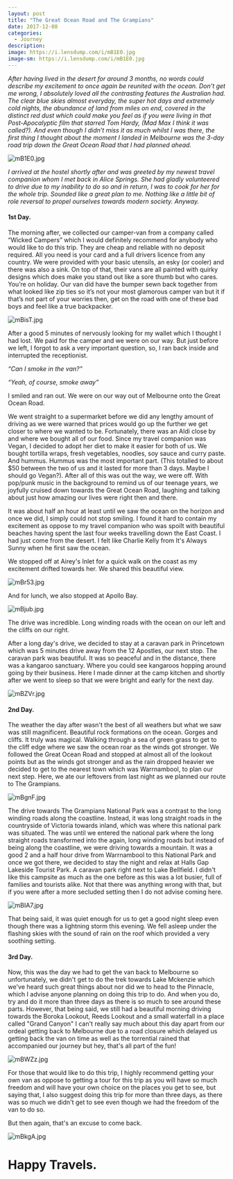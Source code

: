 ```yaml
---
layout: post
title: "The Great Ocean Road and The Grampians"
date: 2017-12-08
categories:
  - Journey
description: 
image: https://i.lensdump.com/i/mB1E0.jpg
image-sm: https://i.lensdump.com/i/mB1E0.jpg
---
```


*After having lived in the desert for around 3 months, no words could describe my excitement to once again be reunited with the ocean. Don’t get me wrong, I absolutely loved all the contrasting features the Australian had. The clear blue skies almost everyday, the super hot days and extremely cold nights, the abundance of land from miles on end, covered in the distinct red dust which could make you feel as if you were living in that Post-Apocalyptic film that starred Tom Hardy, (Mad Max I think it was called?). And even though I didn’t miss it as much whilst I was there, the first thing I thought about the moment I landed in Melbourne was the 3-day road trip down the Great Ocean Road that I had planned ahead.*

![mB1E0.jpg](https://i.lensdump.com/i/mB1E0.jpg)

*I arrived at the hostel shortly after and was greeted by my newest travel companion whom I met back in Alice Springs. She had gladly volunteered to drive due to my inability to do so and in return, I was to cook for her for the whole trip. Sounded like a great plan to me. Nothing like a little bit of role reversal to propel ourselves towards modern society. Anyway.*

#### 1st Day.

The morning after, we collected our camper-van from a company called “Wicked Campers” which I would definitely recommend for anybody who would like to do this trip. They are cheap and reliable with no deposit required. All you need is your card and a full drivers licence from any country. We were provided with your basic utensils, an esky (or cooler) and there was also a sink. On top of that, their vans are all painted with quirky designs which does make you stand out like a sore thumb but who cares. You’re on holiday. Our van did have the bumper sewn back together from what looked like zip ties so it’s not your most glamorous camper van but it if that’s not part of your worries then, get on the road with one of these bad boys and feel like a true backpacker. 

![mBisT.jpg](https://i.lensdump.com/i/mBisT.jpg)

After a good 5 minutes of nervously looking for my wallet which I thought I had lost. We paid for the camper and we were on our way. But just before we left, I forgot to ask a very important question, so, I ran back inside and interrupted the receptionist. 

*“Can I smoke in the van?”*

*“Yeah, of course, smoke away”*

I smiled and ran out. We were on our way out of Melbourne onto the Great Ocean Road. 

We went straight to a supermarket before we did any lengthy amount of driving as we were warned that prices would go up the further we get closer to where we wanted to be. Fortunately, there was an Aldi close by and where we bought all of our food. Since my travel companion was Vegan, I decided to adopt her diet to make it easier for both of us. We bought tortilla wraps, fresh vegetables, noodles, soy sauce and curry paste. And hummus. Hummus was the most important part. (This totalled to about $50 between the two of us and it lasted for more than 3 days. Maybe I should go Vegan?). After all of this was out the way, we were off. With pop/punk music in the background to remind us of our teenage years, we joyfully cruised down towards the Great Ocean Road, laughing and talking about just how amazing our lives were right then and there. 

It was about half an hour at least until we saw the ocean on the horizon and once we did, I simply could not stop smiling. I found it hard to contain my excitement as oppose to my travel companion who was spoilt with beautiful beaches having spent the last four weeks travelling down the East Coast. I had just come from the desert. I felt like Charlie Kelly from It's Always Sunny when he first saw the ocean. 

We stopped off at Airey's Inlet for a quick walk on the coast as my excitement drifted towards her. We shared this beautiful view.

![mBr53.jpg](https://i.lensdump.com/i/mBr53.jpg)

And for lunch, we also stopped at Apollo Bay.

![mBjub.jpg](https://i.lensdump.com/i/mBjub.jpg)

The drive was incredible. Long winding roads with the ocean on our left and the cliffs on our right. 

After a long day's drive, we decided to stay at a caravan park in Princetown which was 5 minutes drive away from the 12 Apostles, our next stop. The caravan park was beautiful. It was so peaceful and in the distance, there was a kangaroo sanctuary. Where you could see kangaroos hopping around going by their business. Here I made dinner at the camp kitchen and shortly after we went to sleep so that we were bright and early for the next day. 

![mBZVr.jpg](https://i.lensdump.com/i/mBZVr.jpg)

#### 2nd Day.

The weather the day after wasn't the best of all weathers but what we saw was still magnificent. Beautiful rock formations on the ocean. Gorges and cliffs. It truly was magical. Walking through a sea of green grass to get to the cliff edge where we saw the ocean roar as the winds got stronger. We followed the Great Ocean Road and stopped at almost all of the lookout points but as the winds got stronger and as the rain dropped heavier we decided to get to the nearest town which was Warrnambool, to plan our next step. Here, we ate our leftovers from last night as we planned our route to The Grampians.

![mBgnF.jpg](https://i.lensdump.com/i/mBgnF.jpg)

The drive towards The Grampians National Park was a contrast to the long winding roads along the coastline. Instead, it was long straight roads in the countryside of Victoria towards inland, which was where this national park was situated.  The was until we entered the national park where the long straight roads transformed into the again, long winding roads but instead of being along the coastline, we were driving towards a mountain. It was a good 2 and a half hour drive from Warrnambool to this National Park and once we got there, we decided to stay the night and relax at Halls Gap Lakeside Tourist Park. A caravan park right next to Lake Bellfield. I didn't like this campsite as much as the one before as this was a lot busier, full of families and tourists alike. Not that there was anything wrong with that, but if you were after a more secluded setting then I do not advise coming here. 

![mBIA7.jpg](https://i.lensdump.com/i/mBIA7.jpg)

That being said, it was quiet enough for us to get a good night sleep even though there was a lightning storm this evening. We fell asleep under the flashing skies with the sound of rain on the roof which provided a very soothing setting. 

#### 3rd Day.

Now, this was the day we had to get the van back to Melbourne so unfortunately, we didn't get to do the trek towards Lake Mckenzie which we've heard such great things about nor did we to head to the Pinnacle, which I advise anyone planning on doing this trip to do. And when you do, try and do it more than three days as there is so much to see around these parts. However, that being said, we still had a beautiful morning driving towards the Boroka Lookout, Reeds Lookout and a small waterfall in a place called "Grand Canyon" I can't really say much about this day apart from our ordeal getting back to Melbourne due to a road closure which delayed us getting back the van on time as well as the torrential rained that accompanied our journey but hey, that's all part of the fun!

![mBWZz.jpg](https://i.lensdump.com/i/mBWZz.jpg)

For those that would like to do this trip, I highly recommend getting your own van as oppose to getting a tour for this trip as you will have so much freedom and will have your own choice on the places you get to see, but saying that, I also suggest doing this trip for more than three days, as there was so much we didn't get to see even though we had the freedom of the van to do so. 

But then again, that's an excuse to come back.

![mBkgA.jpg](https://i.lensdump.com/i/mBkgA.jpg)

# Happy Travels.
